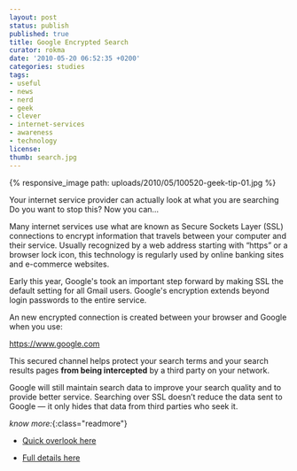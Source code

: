 ```yaml
---
layout: post
status: publish
published: true
title: Google Encrypted Search
curator: rokma
date: '2010-05-20 06:52:35 +0200'
categories: studies
tags:
- useful
- news
- nerd
- geek
- clever
- internet-services
- awareness
- technology
license:
thumb: search.jpg
---
```


{% responsive_image path: uploads/2010/05/100520-geek-tip-01.jpg %}

Your internet service provider can actually look at what you are searching
Do you want to stop this? Now you can...

Many internet services use what are known as Secure Sockets Layer (SSL) connections to encrypt information that travels between your computer and their service. Usually recognized by a web address starting with &ldquo;https&rdquo; or a browser lock icon, this technology is regularly used by online banking sites and e-commerce websites.

Early this year, Google's took an important step forward by making SSL the default setting for all Gmail users.
Google's encryption extends beyond login passwords to the entire service.

An new encrypted connection is created between your browser and Google when you use:

<a href="https://www.google.com" target="_blank">https://www.google.com</a>

This secured channel helps protect your search terms and your search results pages <strong>from being intercepted</strong> by a third party on your network.

Google will still maintain search data to improve your search quality and to provide better service. Searching over SSL doesn&rsquo;t reduce the data sent to Google &mdash; it only hides that data from third parties who seek it.

_know more:_{:class="readmore"}

- <a href="http://googleblog.blogspot.com/2010/05/search-more-securely-with-encrypted.html" target="_blank">Quick overlook here</a>

- <a href="http://www.google.com/support/websearch/bin/answer.py?answer=173733&amp;hl=en" target="_blank">Full details here</a>

